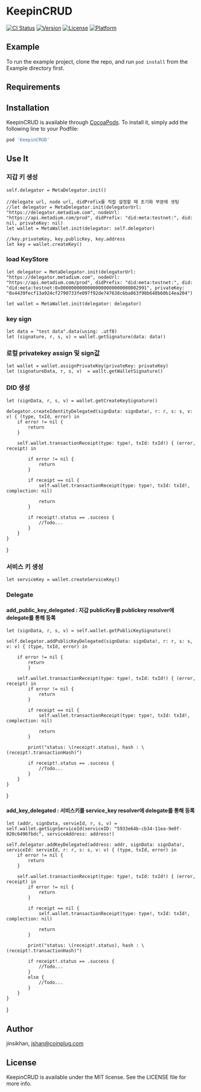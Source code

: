 # KeepinCRUD

[![CI Status](https://img.shields.io/travis/jinsikhan/KeepinCRUD.svg?style=flat)](https://travis-ci.org/jinsikhan/KeepinCRUD)
[![Version](https://img.shields.io/cocoapods/v/KeepinCRUD.svg?style=flat)](https://cocoapods.org/pods/KeepinCRUD)
[![License](https://img.shields.io/cocoapods/l/KeepinCRUD.svg?style=flat)](https://cocoapods.org/pods/KeepinCRUD)
[![Platform](https://img.shields.io/cocoapods/p/KeepinCRUD.svg?style=flat)](https://cocoapods.org/pods/KeepinCRUD)

## Example

To run the example project, clone the repo, and run `pod install` from the Example directory first.



## Requirements

## Installation

KeepinCRUD is available through [CocoaPods](https://cocoapods.org). To install
it, simply add the following line to your Podfile:

```ruby
pod 'KeepinCRUD'
```



## Use It

### 지갑 키 생성

    self.delegator = MetaDelegator.init() 

    //delegate url, node url, didPrefix를 직접 설정할 때 초기화 부분에 셋팅
    //let delegator = MetaDelegator.init(delegatorUrl: "https://delegator.metadium.com", nodeUrl: "https://api.metadium.com/prod", didPrefix: "did:meta:testnet:", did: nil, privateKey: nil)
    let wallet = MetaWallet.init(delegator: self.delegator)

    //key.privateKey, key.publicKey, key.address
    let key = wallet.createKey()



### load KeyStore

    let delegator = MetaDelegator.init(delegatorUrl: "https://delegator.metadium.com", nodeUrl: "https://api.metadium.com/prod", didPrefix: "did:meta:testnet:", did: "did:meta:testnet:0x00000000000000000000000000002991", privateKey: "0x4439fecf13a924cf2790733fe097f92de747638c6ba863f98b648b60b14ea204")

    let wallet = MetaWallet.init(delegator: delegator)


### key sign

    let data = "test data".data(using: .utf8)
    let (signature, r, s, v) = wallet.getSignature(data: data!)


### 로컬 privatekey assign 및 sign값 

    let wallet = wallet.assignPrivateKey(privateKey: privateKey)
    let (signatureData, r, s, v)  = wallt.getWalletSignature()


### DID 생성

    let (signData, r, s, v) = wallet.getCreateKeySignature()

    delegator.createIdentityDelegated(signData: signData!, r: r, s: s, v: v) { (type, txId, error) in
        if error != nil {
            return
        }
        
        self.wallet.transactionReceipt(type: type!, txId: txId!) { (error, receipt) in
        
            if error != nil {
                return
            }
        
            if receipt == nil {
                self.wallet.transactionReceipt(type: type!, txId: txId!, complection: nil)
            
                return
            }
        
            if receipt!.status == .success {
                //Todo...
            }
        }
    }
}


### 서비스 키 생성
    let serviceKey = wallet.createServiceKey()
    
    
### Delegate

#### add_public_key_delegated : 지갑 publicKey를 publickey resolver에 delegate를 통해 등록

    let (signData, r, s, v) = self.wallet.getPublicKeySignature()
    
    self.delegator.addPublicKeyDelegated(signData: signData!, r: r, s: s, v: v) { (type, txId, error) in
    
        if error != nil {
            return
            }
    
        self.wallet.transactionReceipt(type: type!, txId: txId!) { (error, receipt) in
            if error != nil {
                return
            }
        
            if receipt == nil {
                self.wallet.transactionReceipt(type: type!, txId: txId!, complection: nil)
            
                return
            }
        
            print("status: \(receipt!.status), hash : \(receipt!.transactionHash)")
        
            if receipt!.status == .success {
                //Todo...
            }
        }
    }
}


#### add_key_delegated :  서비스키를 service_key resolver에 delegate를 통해 등록

    let (addr, signData, servieId, r, s, v) = self.wallet.getSignServiceId(serviceID: "5933e64b-cb34-11ea-9e0f-020c6496fbdc", serviceAddress: address!)

    self.delegator.addKeyDelegated(address: addr, signData: signData!, serviceId: servieId, r: r, s: s, v: v) { (type, txId, error) in 
        if error != nil {
            return
        }
    
        self.wallet.transactionReceipt(type: type!, txId: txId!) { (error, receipt) in
            if error != nil {
                return
            }
        
            if receipt == nil {
                self.wallet.transactionReceipt(type: type!, txId: txId!, complection: nil)
            
                return
            }
        
            print("status: \(receipt!.status), hash : \(receipt!.transactionHash)")
        
            if receipt!.status == .success {
                //Todo...
            }
            else {
                //Todo...
            }
        }
    }
}
    
    
## Author

jinsikhan, jshan@coinplug.com

## License

KeepinCRUD is available under the MIT license. See the LICENSE file for more info.
